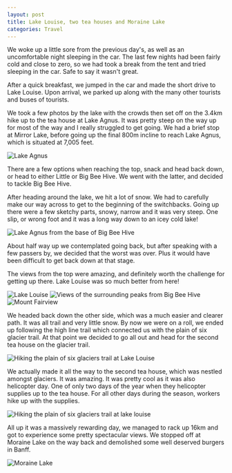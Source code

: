 ```yaml
---
layout: post
title: Lake Louise, two tea houses and Moraine Lake
categories: Travel
---
```


We woke up a little sore from the previous day's, as well as an uncomfortable night sleeping in the car. The last few nights had been fairly cold and close to zero, so we had took a break from the tent and tried sleeping in the car. Safe to say it wasn't great.

After a quick breakfast, we jumped in the car and made the short drive to Lake Louise. Upon arrival, we parked up along with the many other tourists and buses of tourists.

We took a few photos by the lake with the crowds then set off on the 3.4km hike up to the tea house at Lake Agnus. It was pretty steep on the way up for most of the way and I really struggled to get going. We had a brief stop at Mirror Lake, before going up the final 800m incline to reach Lake Agnus, which is situated at  7,005 feet.

<img src="/images/lake-agnus.jpg"
  srcset="/images/lake-agnus-sm.jpg 480w, /images/lake-agnus-sm-2x.jpg 960w, /images/lake-agnus.jpg 700w, /images/lake-agnus-2x.jpg 1400w"
  sizes="(max-width: 500px) 480px" alt="Lake Agnus">

There are a few options when reaching the top, snack and head back down, or head to either Little or Big Bee Hive. We went with the latter, and decided to tackle Big Bee Hive.

After heading around the lake, we hit a lot of snow. We had to carefully make our way across to get to the beginning of the switchbacks. Going up there were a few sketchy parts, snowy, narrow and it was very steep. One slip, or wrong foot and it was a long way down to an icey cold lake!

<img src="/images/lake-agnus-from-the-base-of-big-bee-hive.jpg"
  srcset="/images/lake-agnus-from-the-base-of-big-bee-hive-sm.jpg 480w, /images/lake-agnus-from-the-base-of-big-bee-hive-sm-2x.jpg 960w, /images/lake-agnus-from-the-base-of-big-bee-hive.jpg 700w, /images/lake-agnus-from-the-base-of-big-bee-hive-2x.jpg 1400w"
  sizes="(max-width: 500px) 480px" alt="Lake Agnus from the base of Big Bee Hive">  

About half way up we contemplated going back, but after speaking with a few passers by, we decided that the worst was over. Plus it would have been difficult to get back down at that stage.

The views from the top were amazing, and definitely worth the challenge for getting up there. Lake Louise was so much better from here!

<img src="/images/lake-louise.jpg"
  srcset="/images/lake-louise-sm.jpg 480w, /images/lake-louise-sm-2x.jpg 960w, /images/lake-louise.jpg 700w, /images/lake-louise-2x.jpg 1400w"
  sizes="(max-width: 500px) 480px" alt="Lake Louise">
<img src="/images/views-from-big-bee-hive.jpg"
  srcset="/images/views-from-big-bee-hive-sm.jpg 480w, /images/views-from-big-bee-hive-sm-2x.jpg 960w, /images/views-from-big-bee-hive.jpg 700w, /images/views-from-big-bee-hive-2x.jpg 1400w"
  sizes="(max-width: 500px) 480px" alt="Views of the surrounding peaks from Big Bee Hive">
<img src="/images/mount-fairview.jpg"
  srcset="/images/mount-fairview-sm.jpg 480w, /images/mount-fairview-sm-2x.jpg 960w, /images/mount-fairview.jpg 700w, /images/mount-fairview-2x.jpg 1400w"
  sizes="(max-width: 500px) 480px" alt="Mount Fairview">

We headed back down the other side, which was a much easier and clearer path. It was all trail and very little snow. By now we were on a roll, we ended up following the high line trail which connected us with the plain of six glacier trail. At that point we decided to go all out and head for the second tea house on the glacier trail.

<img src="/images/hiking-the-plain-of-six-glaciers-trail-at-lake-louise.jpg"
  srcset="/images/hiking-the-plain-of-six-glaciers-trail-at-lake-louise-sm.jpg 480w, /images/hiking-the-plain-of-six-glaciers-trail-at-lake-louise-2x.jpg 960w, /images/hiking-the-plain-of-six-glaciers-trail-at-lake-louise.jpg 700w, /images/hiking-the-plain-of-six-glaciers-trail-at-lake-louise-2x.jpg 1400w"
  sizes="(max-width: 500px) 480px" alt="Hiking the plain of six glaciers trail at Lake Louise">

We actually made it all the way to the second tea house, which was nestled amongst glaciers. It was amazing. It was pretty cool as it was also helicopter day. One of only two days of the year when they helicopter supplies up to the tea house. For all other days during the season, workers hike up with the supplies.

<img src="/images/mount-leroy-and-victoria-glacier.jpg"
  srcset="/images/mount-leroy-and-victoria-glacier-sm.jpg 480w, /images/mount-leroy-and-victoria-glacier-2x.jpg 960w, /images/mount-leroy-and-victoria-glacier.jpg 700w, /images/mount-leroy-and-victoria-glacier-2x.jpg 1400w"
  sizes="(max-width: 500px) 480px" alt="Hiking the plain of six glaciers trail at lake louise">

All up it was a massively rewarding day, we managed to rack up 16km and got to experience some pretty spectacular views. We stopped off at Moraine Lake on the way back and demolished some well deserved burgers in Banff.

<img src="/images/moraine-lake.jpg"
  srcset="/images/moraine-lake-sm.jpg 480w, /images/moraine-lake-sm-2x.jpg 960w, /images/moraine-lake.jpg 700w, /images/moraine-lake-2x.jpg 1400w"
  sizes="(max-width: 500px) 480px" alt="Moraine Lake">
